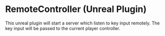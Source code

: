 # RemoteController (Unreal Plugin)

This unreal plugin will start a server which listen to key input remotely.
The key input will be passed to the current player controller.
